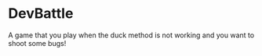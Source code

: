 # DevBattle


A game that you play when the duck method is not working and you want to shoot some bugs!

